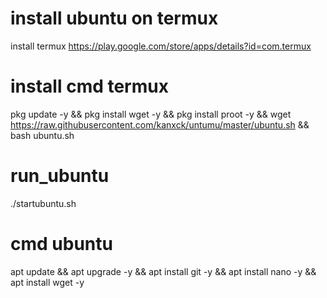 # install ubuntu on termux

install termux https://play.google.com/store/apps/details?id=com.termux

# install cmd termux
pkg update -y && pkg install wget -y && pkg install proot -y && wget https://raw.githubusercontent.com/kanxck/untumu/master/ubuntu.sh && bash ubuntu.sh

# run_ubuntu
./startubuntu.sh

# cmd ubuntu
apt update && apt upgrade -y && apt install git -y && apt install nano -y && apt install wget -y
